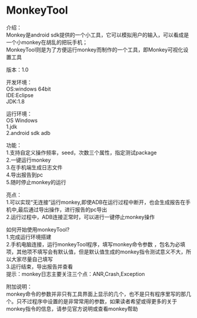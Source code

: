 # MonkeyTool
介绍：  
Monkey是android sdk提供的一个小工具，它可以模拟用户的输入，可以看成是一个小monkey在胡乱的把玩手机；  
MonkeyTool则是为了方便运行monkey而制作的一个工具，即Monkey可视化设置工具   

版本：1.0

开发环境：  
OS:windows 64bit   
IDE:Eclipse  
JDK:1.8  

运行环境：  
OS Windows     
1.jdk  
2.android sdk adb   
  
功能：   
1.支持自定义操作频率，seed，次数三个属性，指定测试package  
2.一键运行monkey  
3.在手机端生成日志文件  
4.导出报告到pc  
5.随时停止monkey的运行  

亮点：  
1.可以实现“无连接”运行monkey,即使ADB在运行过程中断开，也会生成报告在手机中,最后通过导出操作，进行报告的pc导出    
2.运行过程中，ADB连接正常时，可以进行一键停止monkey操作      

如何开始使用monkeyTool?   
1.完成运行环境搭建  
2.手机电脑连接，运行monkeyTool程序，填写monkey命令参数 ，包名为必填项，其他项不填写会有默认值，但是默认值生成的monkey指令测试意义不大，所以大家尽量自己填写      
3.运行结束，导出报告并查看   
提示：monkey日志主要关注三个点：ANR,Crash,Exception  

附加说明：  
monkey命令的参数并非只有工具界面上显示的几个，也不是只有程序里写的那几个。只不过程序中设置的是非常常用的参数，如果读者希望或得更多的关于monkey指令的信息，请参见官方说明或查看monkey帮助  




 


